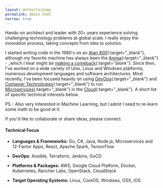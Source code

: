 ```yaml
---
layout: defaults/page
permalink: about.html
narrow: true
---
```


Hands-on architect and leader with 20+ years experience solving challenging technology problems at global scale. I really enjoy the innovation process, taking concepts from idea to solution.

I started writing code in the 1980's on an [Atari 800](https://en.wikipedia.org/wiki/Atari_8-bit_family){:target="_blank"}, although my favorite machine has always been the [Amiga](https://arstechnica.com/series/history-of-the-amiga/){:target="_blank"} - _which I hear might be [making a comeback](https://tech.slashdot.org/story/17/08/12/0411240/a-new-amiga-will-go-on-sale-in-late-2017){:target="_blank"}_. Since then, I've worked on a wide variety of Unix, Linux and Windows platforms, numerous development languages and software architectures. Most recently, I've been focused heavily on using [DevOps](https://en.wikipedia.org/wiki/DevOps){:target="_blank"} and [Container Technologies](https://raw.githubusercontent.com/cncf/landscape/master/landscape/CloudNativeLandscape_latest.jpg){:target="_blank"} to run [Microservices](https://martinfowler.com/articles/microservices.html){:target="_blank"} in the [Cloud](https://www.nist.gov/news-events/news/2011/10/final-version-nist-cloud-computing-definition-published){:target="_blank"}. A short list of specific technical interests below.

PS - Also very interested in Machine Learning, but I admit I need to re-learn some math to be good at it.

If you'd like to collaborate or share ideas, please connect.

#### Technical Focus

* __Languages & Frameworks:__ Go, C#, Java, Node.js, Microservices and 12-Factor Apps, React, Apache Spark, TensorFlow

* __DevOps:__ Ansible, Terraform, Jenkins, GoCD

* __Platforms & Packages:__ AWS, Google Cloud Platform, Docker, Kubernetes, Rancher Labs, OpenStack, CloudStack

* __Target Operating Systems:__ Linux, CoreOS, Windows, OSX, iOS

